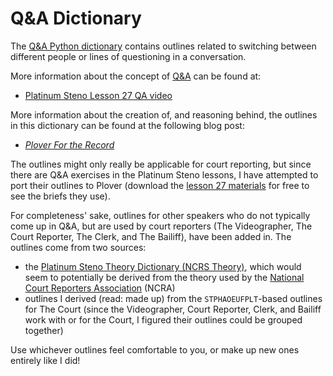 # Q&A Dictionary

The [Q&A Python dictionary][] contains outlines related to switching between
different people or lines of questioning in a conversation.

More information about the concept of [Q&A][] can be found at:

- [Platinum Steno Lesson 27 QA video][]

More information about the creation of, and reasoning behind, the outlines in
this dictionary can be found at the following blog post:

- _[Plover For the Record][]_

The outlines might only really be applicable for court reporting, but since
there are Q&A exercises in the Platinum Steno lessons, I have attempted to
port their outlines to Plover (download the
[lesson 27 materials][Platinum Steno Lesson 27 lesson materials] for free to see
the briefs they use).

For completeness' sake, outlines for other speakers who do not typically come up
in Q&A, but are used by court reporters (The Videographer, The Court Reporter,
The Clerk, and The Bailiff), have been added in. The outlines come from two
sources:

- the [Platinum Steno Theory Dictionary (NCRS Theory)][], which would seem to
  potentially be derived from the theory used by the
  [National Court Reporters Association][] (NCRA)
- outlines I derived (read: made up) from the `STPHAOEUFPLT`-based outlines for
  The Court (since the Videographer, Court Reporter, Clerk, and Bailiff work
  with or for the Court, I figured their outlines could be grouped together)

Use whichever outlines feel comfortable to you, or make up new ones entirely
like I did!

[National Court Reporters Association]: https://www.ncra.org/
[Platinum Steno Lesson 27 lesson materials]: https://platinumsteno.com/downloads/theory-lesson-27/
[Platinum Steno Lesson 27 QA video]: https://www.youtube.com/watch?v=tEgaJ7hWIvg
[Platinum Steno Theory Dictionary (NCRS Theory)]: https://platinumsteno.com/downloads/platinum-steno-ncrs-theory-dictionary/
[Plover For the Record]: https://www.paulfioravanti.com/blog/plover-for-the-record/
[Q&A]: http://ilovesteno.com/2014/02/03/the-different-types-of-q-a/
[Q&A Python dictionary]: ./q_and_a.py
